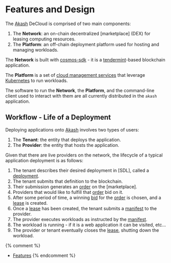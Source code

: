 # Features and Design

The [Akash](https://github.com/ovrclk/akash) DeCloud is comprised of two main components:

1. The **Network**: an on-chain decentralized \[marketplace\] \(DEX\) for leasing computing resources.
2. The **Platform**: an off-chain deployment platform used for hosting and managing workloads.

The **Network** is built with [cosmos-sdk](https://github.com/cosmos/cosmos-sdk) - it is a [tendermint](https://github.com/tendermint/tendermint)-based blockchain application.

The **Platform** is a set of [cloud management services](./#provider-services) that leverage [Kubernetes](https://kubernetes.io) to run workloads.

The software to run the **Network**, the **Platform**, and the command-line client used to interact with them are all currently distributed in the `akash` application.

## Workflow - Life of a Deployment

Deploying applications onto [Akash](https://github.com/ovrclk/akash) involves two types of users:

1. The **Tenant**: the entity that deploys the application.
2. The **Provider**: the entity that hosts the application.

Given that there are live providers on the network, the lifecycle of a typical application deployment is as follows:

1. The tenant describes their desired deployment in \[SDL\], called a [deployment](../marketplace.md#deployment).
2. The tenant submits that definition to the blockchain.
3. Their submission generates an [order](../marketplace.md#order) on the \[marketplace\].
4. Providers that would like to fulfill that [order](../marketplace.md#bid) bid on it.
5. After some period of time, a winning [bid](../marketplace.md#bid) for the [order](../marketplace.md#order) is chosen, and a [lease](../marketplace.md#lease) is created.
6. Once a [lease](../marketplace.md#lease) has been created, the tenant submits a [manifest](../provider-services.md#manifest) to the provider.
7. The provider executes workloads as instructed by the [manifest](../provider-services.md#manifest).
8. The workload is running - if it is a web application it can be visited, etc...
9. The provider or tenant eventually closes the [lease](../marketplace.md#lease), shutting down the workload.

{% comment %}
* [Features](features.md)
{% endcomment %}

